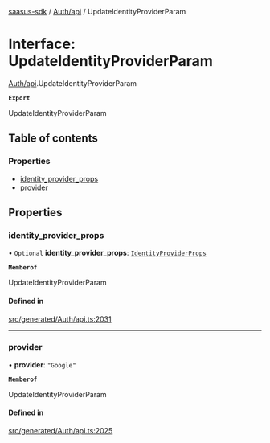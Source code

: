 [saasus-sdk](../README.md) / [Auth/api](../modules/Auth_api.md) / UpdateIdentityProviderParam

# Interface: UpdateIdentityProviderParam

[Auth/api](../modules/Auth_api.md).UpdateIdentityProviderParam

**`Export`**

UpdateIdentityProviderParam

## Table of contents

### Properties

- [identity\_provider\_props](Auth_api.UpdateIdentityProviderParam.md#identity_provider_props)
- [provider](Auth_api.UpdateIdentityProviderParam.md#provider)

## Properties

### identity\_provider\_props

• `Optional` **identity\_provider\_props**: [`IdentityProviderProps`](Auth_api.IdentityProviderProps.md)

**`Memberof`**

UpdateIdentityProviderParam

#### Defined in

[src/generated/Auth/api.ts:2031](https://github.com/saasus-platform/saasus-sdk-javascript/blob/c67ac22/src/generated/Auth/api.ts#L2031)

___

### provider

• **provider**: ``"Google"``

**`Memberof`**

UpdateIdentityProviderParam

#### Defined in

[src/generated/Auth/api.ts:2025](https://github.com/saasus-platform/saasus-sdk-javascript/blob/c67ac22/src/generated/Auth/api.ts#L2025)
